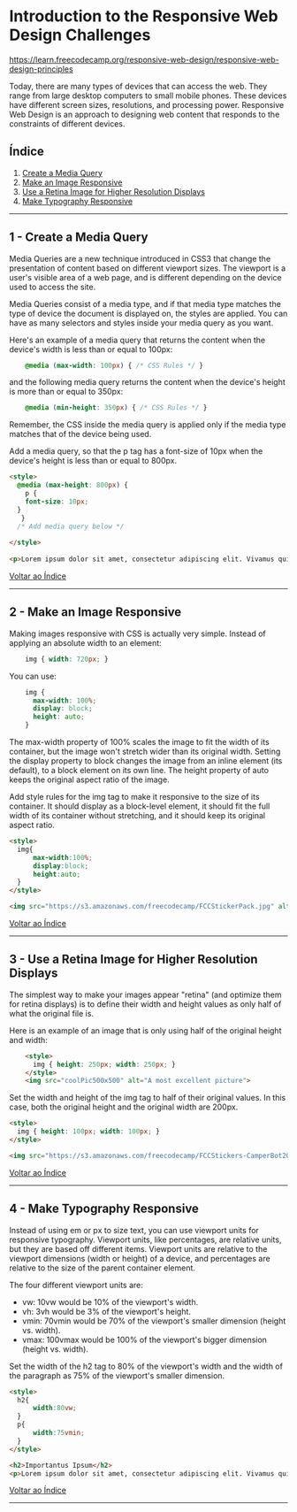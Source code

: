# Introduction to the Responsive Web Design Challenges

https://learn.freecodecamp.org/responsive-web-design/responsive-web-design-principles

Today, there are many types of devices that can access the web. They range from large desktop computers to small mobile phones. These devices have different screen sizes, resolutions, and processing power. Responsive Web Design is an approach to designing web content that responds to the constraints of different devices. 

## <a name="indice">Índice</a>

1. [Create a Media Query](#parte1)     
2. [Make an Image Responsive](#parte2)     
3. [Use a Retina Image for Higher Resolution Displays](#parte3)     
4. [Make Typography Responsive](#parte4)     
---


## <a name="parte1">1 - Create a Media Query</a>

Media Queries are a new technique introduced in CSS3 that change the presentation of content based on different viewport sizes. The viewport is a user's visible area of a web page, and is different depending on the device used to access the site.

Media Queries consist of a media type, and if that media type matches the type of device the document is displayed on, the styles are applied. You can have as many selectors and styles inside your media query as you want.

Here's an example of a media query that returns the content when the device's width is less than or equal to 100px:

```css
    @media (max-width: 100px) { /* CSS Rules */ }

```

and the following media query returns the content when the device's height is more than or equal to 350px:


```css
    @media (min-height: 350px) { /* CSS Rules */ }
```

Remember, the CSS inside the media query is applied only if the media type matches that of the device being used.

Add a media query, so that the p tag has a font-size of 10px when the device's height is less than or equal to 800px.

```html
<style>
  @media (max-height: 800px) { 
    p {
    font-size: 10px;
  }
   }
  /* Add media query below */
  
</style>
  
<p>Lorem ipsum dolor sit amet, consectetur adipiscing elit. Vivamus quis tempus massa. Aenean erat nisl, gravida vel vestibulum cursus, interdum sit amet lectus. Sed sit amet quam nibh. Suspendisse quis tincidunt nulla. In hac habitasse platea dictumst. Ut sit amet pretium nisl. Vivamus vel mi sem. Aenean sit amet consectetur sem. Suspendisse pretium, purus et gravida consequat, nunc ligula ultricies diam, at aliquet velit libero a dui.</p>
```

[Voltar ao Índice](#indice)

---


## <a name="parte2">2 - Make an Image Responsive</a>

Making images responsive with CSS is actually very simple. Instead of applying an absolute width to an element:

```css
    img { width: 720px; }

```

You can use:
```css
    img {
      max-width: 100%;
      display: block;
      height: auto;
    }

```
The max-width property of 100% scales the image to fit the width of its container, but the image won't stretch wider than its original width. Setting the display property to block changes the image from an inline element (its default), to a block element on its own line. The height property of auto keeps the original aspect ratio of the image.


Add style rules for the img tag to make it responsive to the size of its container. It should display as a block-level element, it should fit the full width of its container without stretching, and it should keep its original aspect ratio.

```html
<style>
  img{
      max-width:100%;
      display:block;
      height:auto;
  }
</style>

<img src="https://s3.amazonaws.com/freecodecamp/FCCStickerPack.jpg" alt="freeCodeCamp stickers set">
```

[Voltar ao Índice](#indice)

---


## <a name="parte3">3 - Use a Retina Image for Higher Resolution Displays</a>

The simplest way to make your images appear "retina" (and optimize them for retina displays) is to define their width and height values as only half of what the original file is.

Here is an example of an image that is only using half of the original height and width:

```html
    <style>
      img { height: 250px; width: 250px; }
    </style>
    <img src="coolPic500x500" alt="A most excellent picture">

```

Set the width and height of the img tag to half of their original values. In this case, both the original height and the original width are 200px.

```html
<style>
  img { height: 100px; width: 100px; }
</style>

<img src="https://s3.amazonaws.com/freecodecamp/FCCStickers-CamperBot200x200.jpg" alt="freeCodeCamp sticker that says 'Because CamperBot Cares'">
```

[Voltar ao Índice](#indice)

---


## <a name="parte4">4 - Make Typography Responsive</a>

Instead of using em or px to size text, you can use viewport units for responsive typography. Viewport units, like percentages, are relative units, but they are based off different items. Viewport units are relative to the viewport dimensions (width or height) of a device, and percentages are relative to the size of the parent container element.

The four different viewport units are:

- vw: 10vw would be 10% of the viewport's width.
- vh: 3vh would be 3% of the viewport's height.
- vmin: 70vmin would be 70% of the viewport's smaller dimension (height vs. width).
- vmax: 100vmax would be 100% of the viewport's bigger dimension (height vs. width).


Set the width of the h2 tag to 80% of the viewport's width and the width of the paragraph as 75% of the viewport's smaller dimension.


```html
<style>
  h2{
      width:80vw;
  }
  p{
      width:75vmin;
  }
</style>

<h2>Importantus Ipsum</h2>
<p>Lorem ipsum dolor sit amet, consectetur adipiscing elit. Vivamus quis tempus massa. Aenean erat nisl, gravida vel vestibulum cursus, interdum sit amet lectus. Sed sit amet quam nibh. Suspendisse quis tincidunt nulla. In hac habitasse platea dictumst. Ut sit amet pretium nisl. Vivamus vel mi sem. Aenean sit amet consectetur sem. Suspendisse pretium, purus et gravida consequat, nunc ligula ultricies diam, at aliquet velit libero a dui.</p>
```

[Voltar ao Índice](#indice)

---

